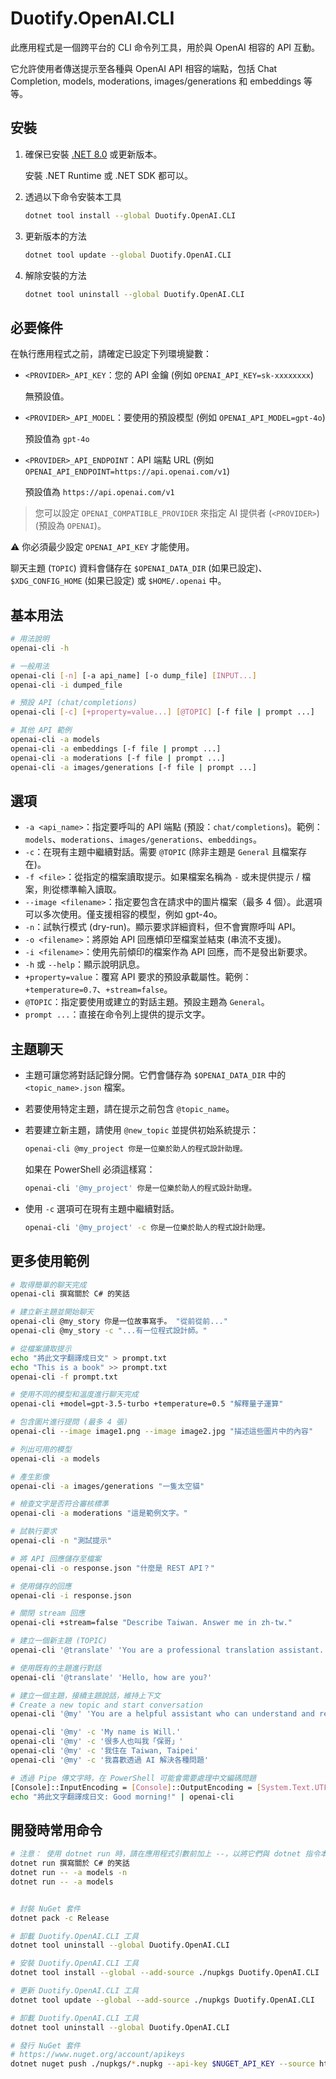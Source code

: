 # Duotify.OpenAI.CLI

此應用程式是一個跨平台的 CLI 命令列工具，用於與 OpenAI 相容的 API 互動。

它允許使用者傳送提示至各種與 OpenAI API 相容的端點，包括 Chat Completion, models, moderations, images/generations 和 embeddings 等等。

## 安裝

1. 確保已安裝 [.NET 8.0](https://dotnet.microsoft.com/zh-tw/download?WT.mc_id=DT-MVP-4015686) 或更新版本。

    安裝 .NET Runtime 或 .NET SDK 都可以。

2. 透過以下命令安裝本工具

    ```sh
    dotnet tool install --global Duotify.OpenAI.CLI
    ```

3. 更新版本的方法

    ```sh
    dotnet tool update --global Duotify.OpenAI.CLI
    ```

4. 解除安裝的方法

    ```sh
    dotnet tool uninstall --global Duotify.OpenAI.CLI
    ```

## 必要條件

在執行應用程式之前，請確定已設定下列環境變數：

* `<PROVIDER>_API_KEY`：您的 API 金鑰 (例如 `OPENAI_API_KEY=sk-xxxxxxxx`)

    無預設值。

* `<PROVIDER>_API_MODEL`：要使用的預設模型 (例如 `OPENAI_API_MODEL=gpt-4o`)

    預設值為 `gpt-4o`

* `<PROVIDER>_API_ENDPOINT`：API 端點 URL (例如 `OPENAI_API_ENDPOINT=https://api.openai.com/v1`)

    預設值為 `https://api.openai.com/v1`

> 您可以設定 `OPENAI_COMPATIBLE_PROVIDER` 來指定 AI 提供者 (`<PROVIDER>`) (預設為 `OPENAI`)。

⚠ 你必須最少設定 `OPENAI_API_KEY` 才能使用。

聊天主題 (`TOPIC`) 資料會儲存在 `$OPENAI_DATA_DIR` (如果已設定)、`$XDG_CONFIG_HOME` (如果已設定) 或 `$HOME/.openai` 中。

## 基本用法

```bash
# 用法說明
openai-cli -h

# 一般用法
openai-cli [-n] [-a api_name] [-o dump_file] [INPUT...]
openai-cli -i dumped_file

# 預設 API (chat/completions)
openai-cli [-c] [+property=value...] [@TOPIC] [-f file | prompt ...]

# 其他 API 範例
openai-cli -a models
openai-cli -a embeddings [-f file | prompt ...]
openai-cli -a moderations [-f file | prompt ...]
openai-cli -a images/generations [-f file | prompt ...]
```

## 選項

* `-a <api_name>`：指定要呼叫的 API 端點 (預設：`chat/completions`)。範例：`models`、`moderations`、`images/generations`、`embeddings`。
* `-c`：在現有主題中繼續對話。需要 `@TOPIC` (除非主題是 `General` 且檔案存在)。
* `-f <file>`：從指定的檔案讀取提示。如果檔案名稱為 `-` 或未提供提示 / 檔案，則從標準輸入讀取。
* `--image <filename>`：指定要包含在請求中的圖片檔案（最多 4 個）。此選項可以多次使用。僅支援相容的模型，例如 gpt-4o。
* `-n`：試執行模式 (dry-run)。顯示要求詳細資料，但不會實際呼叫 API。
* `-o <filename>`：將原始 API 回應傾印至檔案並結束 (串流不支援)。
* `-i <filename>`：使用先前傾印的檔案作為 API 回應，而不是發出新要求。
* `-h` 或 `--help`：顯示說明訊息。
* `+property=value`：覆寫 API 要求的預設承載屬性。範例：`+temperature=0.7`、`+stream=false`。
* `@TOPIC`：指定要使用或建立的對話主題。預設主題為 `General`。
* `prompt ...`：直接在命令列上提供的提示文字。

## 主題聊天

* 主題可讓您將對話記錄分開。它們會儲存為 `$OPENAI_DATA_DIR` 中的 `<topic_name>.json` 檔案。
* 若要使用特定主題，請在提示之前包含 `@topic_name`。
* 若要建立新主題，請使用 `@new_topic` 並提供初始系統提示：

  ```bash
  openai-cli @my_project 你是一位樂於助人的程式設計助理。
  ```

  如果在 PowerShell 必須這樣寫：

  ```bash
  openai-cli '@my_project' 你是一位樂於助人的程式設計助理。
  ```

* 使用 `-c` 選項可在現有主題中繼續對話。

  ```bash
  openai-cli '@my_project' -c 你是一位樂於助人的程式設計助理。
  ```

## 更多使用範例

```bash
# 取得簡單的聊天完成
openai-cli 撰寫關於 C# 的笑話

# 建立新主題並開始聊天
openai-cli @my_story 你是一位故事寫手。 "從前從前..."
openai-cli @my_story -c "...有一位程式設計師。"

# 從檔案讀取提示
echo "將此文字翻譯成日文" > prompt.txt
echo "This is a book" >> prompt.txt
openai-cli -f prompt.txt

# 使用不同的模型和溫度進行聊天完成
openai-cli +model=gpt-3.5-turbo +temperature=0.5 "解釋量子運算"

# 包含圖片進行提問 (最多 4 張)
openai-cli --image image1.png --image image2.jpg "描述這些圖片中的內容"

# 列出可用的模型
openai-cli -a models

# 產生影像
openai-cli -a images/generations "一隻太空貓"

# 檢查文字是否符合審核標準
openai-cli -a moderations "這是範例文字。"

# 試執行要求
openai-cli -n "測試提示"

# 將 API 回應儲存至檔案
openai-cli -o response.json "什麼是 REST API？"

# 使用儲存的回應
openai-cli -i response.json

# 關閉 stream 回應
openai-cli +stream=false "Describe Taiwan. Answer me in zh-tw."

# 建立一個新主題 (TOPIC)
openai-cli '@translate' 'You are a professional translation assistant. Always translate any input text to Traditional Chinese (zh-tw). Maintain the original meaning and context while providing natural and fluent translations. If the input is already in Traditional Chinese, verify its accuracy and make improvements if necessary. Do not add explanations unless specifically requested.'

# 使用既有的主題進行對話
openai-cli '@translate' 'Hello, how are you?'

# 建立一個主題，接續主題說話，維持上下文
# Create a new topic and start conversation
openai-cli '@my' 'You are a helpful assistant who can understand and remember our conversations. Please respond in a friendly and professional manner. When needed, you will refer to previous conversations to provide better assistance. Speak in Traditional Chinese (zh-tw).'

openai-cli '@my' -c 'My name is Will.'
openai-cli '@my' -c '很多人也叫我「保哥」'
openai-cli '@my' -c '我住在 Taiwan, Taipei'
openai-cli '@my' -c '我喜歡透過 AI 解決各種問題'

# 透過 Pipe 傳文字時，在 PowerShell 可能會需要處理中文編碼問題
[Console]::InputEncoding = [Console]::OutputEncoding = [System.Text.UTF8Encoding]::new($false)
echo "將此文字翻譯成日文: Good morning!" | openai-cli
```

## 開發時常用命令

```sh
# 注意： 使用 dotnet run 時，請在應用程式引數前加上 --，以將它們與 dotnet 指令本身的選項分開。
dotnet run 撰寫關於 C# 的笑話
dotnet run -- -a models -n
dotnet run -- -a models


# 封裝 NuGet 套件
dotnet pack -c Release

# 卸載 Duotify.OpenAI.CLI 工具
dotnet tool uninstall --global Duotify.OpenAI.CLI

# 安裝 Duotify.OpenAI.CLI 工具
dotnet tool install --global --add-source ./nupkgs Duotify.OpenAI.CLI

# 更新 Duotify.OpenAI.CLI 工具
dotnet tool update --global --add-source ./nupkgs Duotify.OpenAI.CLI

# 卸載 Duotify.OpenAI.CLI 工具
dotnet tool uninstall --global Duotify.OpenAI.CLI

# 發行 NuGet 套件
# https://www.nuget.org/account/apikeys
dotnet nuget push ./nupkgs/*.nupkg --api-key $NUGET_API_KEY --source https://api.nuget.org/v3/index.json --skip-duplicate
```
